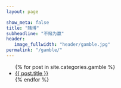 ```yaml
---
layout: page

show_meta: false
title: "赌博"
subheadline: "不赌为赢"
header:
   image_fullwidth: "header/gamble.jpg"
permalink: "/gamble/"
---
```

<ul>
    {% for post in site.categories.gamble %}
    <li><a href="{{ site.url }}{{ site.baseurl }}{{ post.url }}">{{ post.title }}</a></li>
    {% endfor %}
</ul>